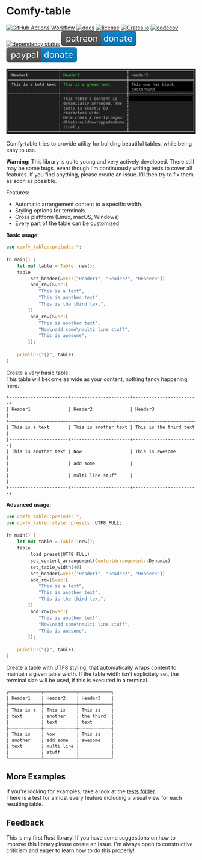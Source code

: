 # Comfy-table

[![GitHub Actions Workflow](https://github.com/Nukesor/comfy-table/workflows/Tests/badge.svg)](https://github.com/Nukesor/comfy-table/actions)
[![docs](https://docs.rs/comfy-table/badge.svg)](https://docs.rs/comfy-table/)
[![license](http://img.shields.io/badge/license-MIT-blue.svg)](https://github.com/nukesor/comfy-table/blob/master/LICENSE)
[![Crates.io](https://img.shields.io/crates/v/comfy-table.svg)](https://crates.io/crates/comfy-table)
[![codecov](https://codecov.io/gh/nukesor/comfy-table/branch/master/graph/badge.svg)](https://codecov.io/gh/nukesor/comfy-table)
[![dependency status](https://deps.rs/repo/github/nukesor/comfy-table/status.svg)](https://deps.rs/repo/github/nukesor/comfy-table)
[![Patreon](https://github.com/Nukesor/images/blob/master/patreon-donate-blue.svg)](https://www.patreon.com/nukesor)
[![Paypal](https://github.com/Nukesor/images/blob/master/paypal-donate-blue.svg)](https://www.paypal.me/arnebeer/)

![comfy-table](https://raw.githubusercontent.com/Nukesor/images/master/comfy_table.gif)

Comfy-table tries to provide utility for building beautiful tables, while being easy to use.

**Warning:** This library is quite young and very actively developed. There still may be some bugs, event though I'm continuously writing tests to cover all features.
If you find anything, please create an issue. I'll then try to fix them as soon as possible.


Features:

- Automatic arrangement content to a specific width.
- Styling options for terminals.
- Cross plattform (Linux, macOS, Windows)
- Every part of the table can be customized


**Basic usage:**
```rust
use comfy_table::prelude::*;

fn main() {
    let mut table = Table::new();
    table
        .set_header(&vec!["Header1", "Header2", "Header3"])
        .add_row(&vec![
            "This is a text",
            "This is another text",
            "This is the third text",
        ])
        .add_row(&vec![
            "This is another text",
            "Now\nadd some\nmulti line stuff",
            "This is awesome",
        ]);

    println!("{}", table);
}
```

Create a very basic table.\
This table will become as wide as your content, nothing fancy happening here.

```text,ignore
+----------------------+----------------------+------------------------+
| Header1              | Header2              | Header3                |
+======================================================================+
| This is a text       | This is another text | This is the third text |
|----------------------+----------------------+------------------------|
| This is another text | Now                  | This is awesome        |
|                      | add some             |                        |
|                      | multi line stuff     |                        |
+----------------------+----------------------+------------------------+
```


**Advanced usage:**
```rust
use comfy_table::prelude::*;
use comfy_table::style::presets::UTF8_FULL;

fn main() {
    let mut table = Table::new();
    table
        .load_preset(UTF8_FULL)
        .set_content_arrangement(ContentArrangement::Dynamic)
        .set_table_width(40)
        .set_header(&vec!["Header1", "Header2", "Header3"])
        .add_row(&vec![
            "This is a text",
            "This is another text",
            "This is the third text",
        ])
        .add_row(&vec![
            "This is another text",
            "Now\nadd some\nmulti line stuff",
            "This is awesome",
        ]);

    println!("{}", table);
}
```
Create a table with UTF8 styling, that automatically wraps content to maintain a given table width.
If the table width isn't explicitely set, the terminal size will be used, if this is executed in a terminal.

```text,ignore
┌────────────┬────────────┬────────────┐
│ Header1    ┆ Header2    ┆ Header3    │
╞════════════╪════════════╪════════════╡
│ This is a  ┆ This is    ┆ This is    │
│ text       ┆ another    ┆ the third  │
│            ┆ text       ┆ text       │
├╌╌╌╌╌╌╌╌╌╌╌╌┼╌╌╌╌╌╌╌╌╌╌╌╌┼╌╌╌╌╌╌╌╌╌╌╌╌┤
│ This is    ┆ Now        ┆ This is    │
│ another    ┆ add some   ┆ awesome    │
│ text       ┆ multi line ┆            │
│            ┆ stuff      ┆            │
└────────────┴────────────┴────────────┘
```


## More Examples

If you're looking for examples, take a look at the [tests folder](https://github.com/Nukesor/comfy-table/tree/master/tests).\
There is a test for almost every feature including a visual view for each resulting table.


## Feedback

This is my first Rust library! If you have some suggestions on how to improve this library please create an issue. I'm always open to constructive criticism and eager to learn how to do this properly!
